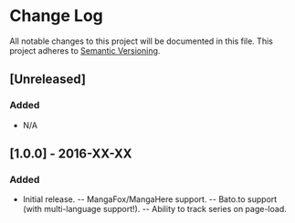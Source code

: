 # Change Log
All notable changes to this project will be documented in this file.
This project adheres to [Semantic Versioning](http://semver.org/).

## [Unreleased]
### Added
- N/A

## [1.0.0] - 2016-XX-XX
### Added
- Initial release.
-- MangaFox/MangaHere support.
-- Bato.to support (with multi-language support!).
-- Ability to track series on page-load.
